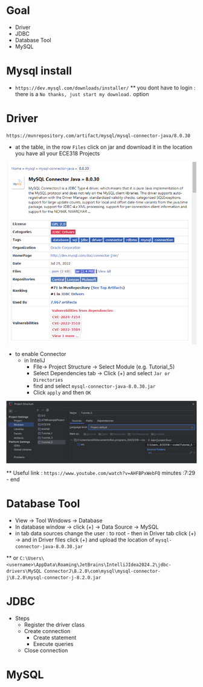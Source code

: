 # Goal 

- Driver
- JDBC 
- Database Tool 
- MySQL 


# Mysql install 
- `https://dev.mysql.com/downloads/installer/`
** you dont have to login : there is a `No thanks, just start my download.` option 



# Driver 
`https://mvnrepository.com/artifact/mysql/mysql-connector-java/8.0.30`
- at the table, in the row `Files` click on jar and download it in the  location you have all your ECE318 Projects

![](images/connector.png)

- to enable Connector 
  - in InteliJ 
    - FIle-> Project Structure  -> Select  Module (e.g. Tutorial_5) 
    -  Select Dependencies tab -> Click  (+) and select `Jar or Directories`
      - find and select `mysql-connector-java-8.0.30.jar` 
      - Click `apply` and then  `OK` 

![](Module.png)


** Useful link : `https://www.youtube.com/watch?v=AHFBPxWebFQ` minutes :7:29 - end

# Database Tool

- View -> Tool Windows -> Database
- In database window -> click (+) -> Data Source -> MySQL
- in tab data sources change the user :  to root -  then in Driver tab  click (+) -> and in Driver files click (+) and upload the location of `mysql-connector-java-8.0.30.jar`

** or `C:\Users\<username>\AppData\Roaming\JetBrains\IntelliJIdea2024.2\jdbc-drivers\MySQL ConnectorJ\8.2.0\com\mysql\mysql-connector-j\8.2.0\mysql-connector-j-8.2.0.jar` 
# JDBC

* Steps 
  - Register the driver class
  - Create connection 
    - Create statement 
    - Execute queries 
  - Close connection




# MySQL 



